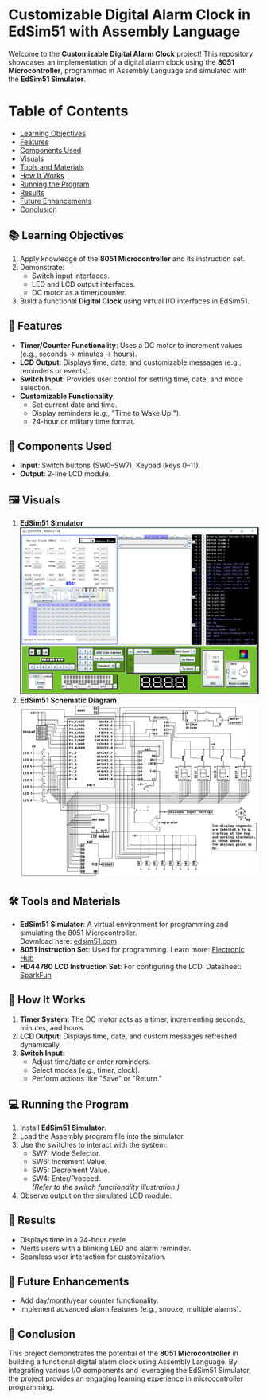 # Customizable Digital Alarm Clock in EdSim51 with Assembly Language

Welcome to the **Customizable Digital Alarm Clock** project! This repository showcases an implementation of a digital alarm clock using the **8051 Microcontroller**, programmed in Assembly Language and simulated with the **EdSim51 Simulator**.  

# Table of Contents
- [Learning Objectives](#learning-objectives)
- [Features](#features)
- [Components Used](#components-used)
- [Visuals](#visuals)
- [Tools and Materials](#tools-and-materials)
- [How It Works](#how-it-works)
- [Running the Program](#running-the-program)
- [Results](#results)
- [Future Enhancements](#future-enhancements)
- [Conclusion](#conclusion)

## 📚 Learning Objectives

1. Apply knowledge of the **8051 Microcontroller** and its instruction set.
2. Demonstrate:
   - Switch input interfaces.
   - LED and LCD output interfaces.
   - DC motor as a timer/counter.
3. Build a functional **Digital Clock** using virtual I/O interfaces in EdSim51.

## 🌟 Features

- **Timer/Counter Functionality**: Uses a DC motor to increment values (e.g., seconds → minutes → hours).
- **LCD Output**: Displays time, date, and customizable messages (e.g., reminders or events).
- **Switch Input**: Provides user control for setting time, date, and mode selection.
- **Customizable Functionality**:
  - Set current date and time.
  - Display reminders (e.g., "Time to Wake Up!").
  - 24-hour or military time format.

## 🔧 Components Used

- **Input**: Switch buttons (SW0–SW7), Keypad (keys 0–11).  
- **Output**: 2-line LCD module.

## 🖼️ Visuals
1. **EdSim51 Simulator**  
![Simulator](/EdSim51_GUI.PNG)
2. **EdSim51 Schematic Diagram**  
![Logic Diagram](/EdSim51_Schematic_Diagram.png)

## 🛠️ Tools and Materials

- **EdSim51 Simulator**: A virtual environment for programming and simulating the 8051 Microcontroller.  
  Download here: [edsim51.com](https://www.edsim51.com/index.html)  
- **8051 Instruction Set**: Used for programming. Learn more: [Electronic Hub](https://www.electronicshub.org/8051-microcontroller-instruction-set/)  
- **HD44780 LCD Instruction Set**: For configuring the LCD. Datasheet: [SparkFun](https://www.sparkfun.com/datasheets/LCD/HD44780.pdf)  

## 🚀 How It Works

1. **Timer System**: The DC motor acts as a timer, incrementing seconds, minutes, and hours.  
2. **LCD Output**: Displays time, date, and custom messages refreshed dynamically.  
3. **Switch Input**:  
   - Adjust time/date or enter reminders.  
   - Select modes (e.g., timer, clock).  
   - Perform actions like "Save" or "Return."  

## 💻 Running the Program

1. Install **EdSim51 Simulator**.
2. Load the Assembly program file into the simulator.
3. Use the switches to interact with the system:
   - SW7: Mode Selector.
   - SW6: Increment Value.
   - SW5: Decrement Value.
   - SW4: Enter/Proceed.  
   *(Refer to the switch functionality illustration.)*
4. Observe output on the simulated LCD module.

## 🎯 Results

- Displays time in a 24-hour cycle.  
- Alerts users with a blinking LED and alarm reminder.  
- Seamless user interaction for customization.

## 🌱 Future Enhancements

- Add day/month/year counter functionality.  
- Implement advanced alarm features (e.g., snooze, multiple alarms).  

## 📝 Conclusion

This project demonstrates the potential of the **8051 Microcontroller** in building a functional digital alarm clock using Assembly Language. By integrating various I/O components and leveraging the EdSim51 Simulator, the project provides an engaging learning experience in microcontroller programming.  